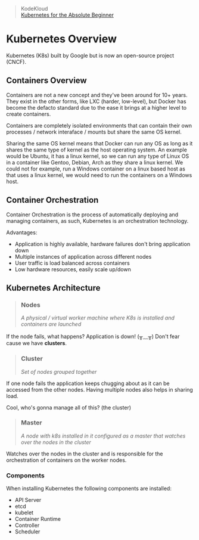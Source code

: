 > KodeKloud  
> [Kubernetes for the Absolute Beginner](https://kodekloud.com/lessons/introduction-12/)

# Kubernetes Overview

Kubernetes (K8s) built by Google but is now an open-source project (CNCF).

## Containers Overview

Containers are not a new concept and they've been around for 10+ years. They exist in the other forms, like LXC (harder, low-level), but Docker has become the defacto standard due to the ease it brings at a higher level to create containers. 

Containers are completely isolated environments that can contain their own processes / network interaface / mounts but share the same OS kernel.

Sharing the same OS kernel means that Docker can run any OS as long as it shares the same type of kernel as the host operating system. An example would be Ubuntu, it has a linux kernel, so we can run any type of Linux OS in a container like Gentoo, Debian, Arch as they share a linux kernel. We could not for example, run a Windows container on a linux based host as that uses a linux kernel, we would need to run the containers on a Windows host.

## Container Orchestration

Container Orchestration is the process of automatically deploying and managing containers, as such, Kubernetes is an orchestration technology.

Advantages:

* Application is highly available, hardware failures don't bring application down
* Multiple instances of application across different nodes
* User traffic is load balanced across containers
* Low hardware resources, easily scale up/down

## Kubernetes Architecture

> ### Nodes
> 
> *A physical / virtual worker machine where K8s is installed and containers are launched*

If the node fails, what happens? Application is down! (╥﹏╥) 
Don't fear cause we have **clusters**.

> ### Cluster
> 
> *Set of nodes grouped together*

If one node fails the application keeps chugging about as it can be accessed from the other nodes. Having multiple nodes also helps in sharing load.

Cool, who's gonna manage all of this? (the cluster)

> ### Master
> 
> *A node with k8s installed in it configured as a master that watches over the nodes in the cluster*

Watches over the nodes in the cluster and is responsible for the orchestration of containers on the worker nodes.

### Components

When installing Kubernetes the following components are installed:

* API Server
* etcd
* kubelet
* Container Runtime
* Controller
* Scheduler
